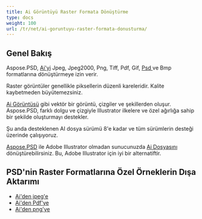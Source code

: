 ```yaml
---
title: Ai Görüntüyü Raster Formata Dönüştürme
type: docs
weight: 100
url: /tr/net/ai-goruntuyu-raster-formata-donusturma/
---
```


## **Genel Bakış**
Aspose.PSD, [Ai'yi](/tr/psd/net/ai-adobe-illustrator-format/) Jpeg, Jpeg2000, Png, Tiff, Pdf, Gif, [Psd ](https://reference.aspose.com/psd/net/aspose.psd.fileformats.psd/psdimage)ve Bmp formatlarına dönüştürmeye izin verir.

Raster görüntüler genellikle piksellerin düzenli kareleridir. Kalite kaybetmeden büyütemezsiniz.

[Ai Görüntüsü](https://reference.aspose.com/psd/net/aspose.psd.fileformats.ai/aiimage) gibi vektör bir görüntü, çizgiler ve şekillerden oluşur. Aspose.PSD, farklı dolgu ve çizgiyle Illustrator ilkelere ve özel ağırlığa sahip bir şekilde oluşturmayı destekler.

Şu anda desteklenen AI dosya sürümü 8'e kadar ve tüm sürümlerin desteği üzerinde çalışıyoruz.

[Aspose.PSD](https://products.aspose.com/psd/net) ile Adobe Illustrator olmadan sunucunuzda [Ai Dosyasını](/tr/psd/net/ai-adobe-illustrator-format/) dönüştürebilirsiniz. Bu, Adobe Illustrator için iyi bir alternatiftir.
## **PSD'nin Raster Formatlarına Özel Örneklerin Dışa Aktarımı**
- [Ai'den jpeg'e](/tr/psd/net/ai-to-jpg/)
- [Ai'den Pdf'ye](/tr/psd/net/ai-to-pdf/)
- [Ai'den png'ye](/tr/psd/net/ai-to-png/)
